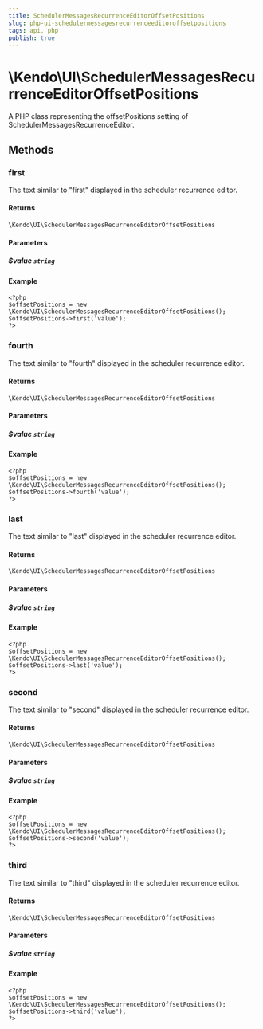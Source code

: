 ```yaml
---
title: SchedulerMessagesRecurrenceEditorOffsetPositions
slug: php-ui-schedulermessagesrecurrenceeditoroffsetpositions
tags: api, php
publish: true
---
```


# \Kendo\UI\SchedulerMessagesRecurrenceEditorOffsetPositions

A PHP class representing the offsetPositions setting of SchedulerMessagesRecurrenceEditor.


## Methods

### first
The text similar to "first" displayed in the scheduler recurrence editor.

#### Returns
`\Kendo\UI\SchedulerMessagesRecurrenceEditorOffsetPositions`

#### Parameters

##### $value `string`



#### Example 
    <?php
    $offsetPositions = new \Kendo\UI\SchedulerMessagesRecurrenceEditorOffsetPositions();
    $offsetPositions->first('value');
    ?>

### fourth
The text similar to "fourth" displayed in the scheduler recurrence editor.

#### Returns
`\Kendo\UI\SchedulerMessagesRecurrenceEditorOffsetPositions`

#### Parameters

##### $value `string`



#### Example 
    <?php
    $offsetPositions = new \Kendo\UI\SchedulerMessagesRecurrenceEditorOffsetPositions();
    $offsetPositions->fourth('value');
    ?>

### last
The text similar to "last" displayed in the scheduler recurrence editor.

#### Returns
`\Kendo\UI\SchedulerMessagesRecurrenceEditorOffsetPositions`

#### Parameters

##### $value `string`



#### Example 
    <?php
    $offsetPositions = new \Kendo\UI\SchedulerMessagesRecurrenceEditorOffsetPositions();
    $offsetPositions->last('value');
    ?>

### second
The text similar to "second" displayed in the scheduler recurrence editor.

#### Returns
`\Kendo\UI\SchedulerMessagesRecurrenceEditorOffsetPositions`

#### Parameters

##### $value `string`



#### Example 
    <?php
    $offsetPositions = new \Kendo\UI\SchedulerMessagesRecurrenceEditorOffsetPositions();
    $offsetPositions->second('value');
    ?>

### third
The text similar to "third" displayed in the scheduler recurrence editor.

#### Returns
`\Kendo\UI\SchedulerMessagesRecurrenceEditorOffsetPositions`

#### Parameters

##### $value `string`



#### Example 
    <?php
    $offsetPositions = new \Kendo\UI\SchedulerMessagesRecurrenceEditorOffsetPositions();
    $offsetPositions->third('value');
    ?>

 
